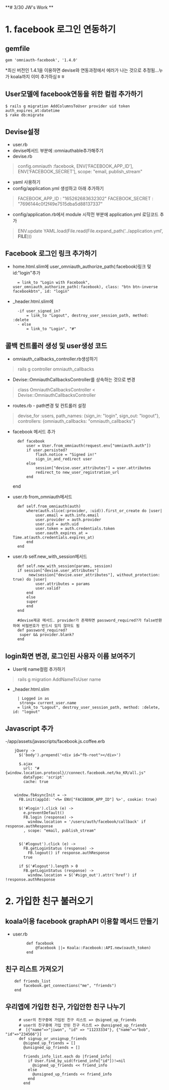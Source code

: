 **# 3/30 JW's Work **
# 1. facebook 로그인 연동하기
## gemfile
	gem 'omniauth-facebook', '1.4.0'

*최신 버전인 1.4.1을 이용하면 devise와 연동과정에서 에러가 나는 것으로 추정됨...누가 koala까지 이미 추가하심ㅎㅎ

## User모델에 facebook연동을 위한 컬럼 추가하기
	$ rails g migration AddColumnsToUser provider uid token auth_expires_at:datetime
	$ rake db:migrate

## Devise설정
- user.rb
- devise메서드 부분에 :omniauthable추가해주기
- devise.rb

>config.omniauth :facebook, ENV[‘FACEBOOK_APP_ID’], ENV[‘FACEBOOK_SECRET’], scope: "email, publish_stream"


- yaml 사용하기
- config/application.yml 생성하고 아래 추가하기

>FACEBOOK_APP_ID : "165262683632302"
>FACEBOOK_SECRET : "7696144c0f2f49e7515dba5d88137337"

- config/application.rb에서 module 시작전 부분에 application.yml 로딩코드 추가

>ENV.update YAML.load(File.read(File.expand_path(‘../application.yml’, __FILE__)))

## Facebook 로그인 링크 추가하기
- home.html.slim에 user_omniauth_authorize_path(:facebook)링크 및 id:"login"추가

		= link_to "Login with Facebook", user_omniauth_authorize_path(:facebook), class: "btn btn-inverse facebookbtn", id: "login"

- _header.html.slim에

		-if user_signed_in?
			= link_to "Logout", destroy_user_session_path, method: :delete
		- else
			= link_to "Login", "#"


## 콜백 컨트롤러 생성 및 user생성 코드
- omniauth_callbacks_controller.rb생성하기
  		
>rails g controller omniauth_callbacks
  	
- Devise::OmniauthCallbacksController를 상속하는 것으로 변경

>class OmniauthCallbacksController < Devise::OmniauthCallbacksController

- routes.rb  - path변경 및 컨트롤러 설정
		
>devise_for :users, path_names: {sign_in: "login", sign_out: "logout"}, controllers: {omniauth_callbacks: "omniauth_callbacks"}
  	
- facebook 메서드 추가

		def facebook
			user = User.from_omniauth(request.env["omniauth.auth"])
			if user.persisted?
				flash.notice = "Signed in!"
	  			sign_in_and_redirect user			
			else
				session["devise.user_attributes"] = user.attributes
				redirect_to new_user_registration_url
			end
	end	 

- user.rb from_omniauth메서드
		
		def self.from_omniauth(auth)	
      		where(auth.slice(:provider, :uid)).first_or_create do |user|
       			user.email = auth.info.email
        		user.provider = auth.provider
        		user.uid = auth.uid
        		user.token = auth.credentials.token
        		user.oauth_expires_at = Time.at(auth.credentials.expires_at)
      		end
  		end
- user.rb self.new_with_session메서드		

		def self.new_with_session(params, session)
      	if session["devise.user_attributes"]
       		 new(session["devise.user_attributes"], without_protection: true) do |user|
        		user.attributes = params
        		user.valid?
      		end
    		else
      		super
    		end
  		end

  		#devise제공 메서드. provider가 존재하면 password_required?가 false반환하여 비밀번호가 반드시 있지 않아도 됨
  		def password_required?
     	 super && provider.blank?
  		end
		

## login화면 변경, 로그인된 사용자 이름 보여주기
- User에 name컬럼 추가하기
>rails g migration AddNameToUser name

- _header.html.slim

		| Logged in as 
		 strong= current_user.name
		= link_to "Logout", destroy_user_session_path, method: :delete, id: "logout"

## Javascript 추가
-/app/assets/javascripts/facebook.js.coffee.erb

		jQuery ->
		  $('body').prepend('<div id="fb-root"></div>')

		  $.ajax
		    url: "#{window.location.protocol}//connect.facebook.net/ko_KR/all.js"
		    dataType: 'script'
		    cache: true


		window.fbAsyncInit = ->
		  FB.init(appId: '<%= ENV["FACEBOOK_APP_ID"] %>', cookie: true)

		  $('#login').click (e) ->
		    e.preventDefault()
		    FB.login (response) ->
		      window.location = '/users/auth/facebook/callback' if response.authResponse
		    , scope: "email, publish_stream"


		  $('#logout').click (e) ->
		    FB.getLoginStatus (response) ->
		      FB.logout() if response.authResponse
		    true

		  if $('#logout').length > 0
		    FB.getLoginStatus (response) ->
		      window.location = $('#sign_out').attr('href') if !response.authResponse

# 2. 가입한 친구 불러오기
## koala이용 facebook graphAPI 이용할 메서드 만들기
- user.rb

			def facebook
				@facebook ||= Koala::Facebook::API.new(oauth_token)
			end

## 친구 리스트 가져오기
		
		def friends_list
			facebook.get_connections("me", "friends")	
		end



## 우리앱에 가입한 친구, 가입안한 친구 나누기

		  # user의 친구중에 가입된 친구 리스트 => @signed_up_friends
		  # user의 친구중에 가입 안된 친구 리스트 => @unsigned_up_friends
		  #  [{"name"=>"jiwon", "id" => "11233334"}, {"name"=>"bob", "id"=>"234566"}]
		  def signup_or_unsignup_friends
		    @signed_up_friends = []
		    @unsigned_up_friends = []

		    friends_info_list.each do |friend_info|
		      if User.find_by_uid(friend_info["id"])!=nil
		        @signed_up_friends << friend_info 
		      else
		        @unsigned_up_friends << friend_info
		      end
		    end


